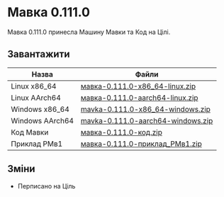 # Мавка 0.111.0

<subject>Мавка 0.111.0</subject> принесла <subject>Машину Мавки</subject> <keyword>та</keyword> <subject>Код</subject>
на <subject>
Цілі</subject>.

## Завантажити

| Назва           | Файли                                                                                                 |
|-----------------|-------------------------------------------------------------------------------------------------------|
| Linux x86_64    | [мавка-0.111.0-x86_64-linux.zip](../файли/випуски-мавки/0.111.0/мавка-0.111.0-x86_64-linux.zip)       |
| Linux AArch64   | [мавка-0.111.0-aarch64-linux.zip](../файли/випуски-мавки/0.111.0/мавка-0.111.0-aarch64-linux.zip)     |
| Windows x86_64  | [mavka-0.111.0-x86_64-windows.zip](../файли/випуски-мавки/0.111.0/mavka-0.111.0-x86_64-windows.zip)   |
| Windows AArch64 | [mavka-0.111.0-aarch64-windows.zip](../файли/випуски-мавки/0.111.0/mavka-0.111.0-aarch64-windows.zip) |
| Код Мавки       | [мавка-0.111.0-код.zip](../файли/випуски-мавки/0.111.0/мавка-0.111.0-код.zip)                         |
| Приклад РМв1    | [мавка-0.111.0-приклад_РМв1.zip](../файли/випуски-мавки/0.111.0/мавка-0.111.0-приклад_РМв1.zip)       |

## Зміни

- Перписано на Ціль